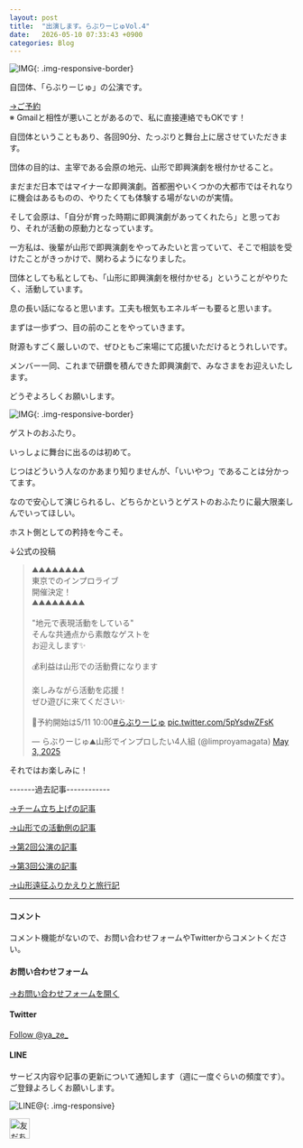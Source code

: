 ```yaml
---
layout: post
title:  "出演します。らぶりーじゅVol.4"
date:   2026-05-10 07:33:43 +0900
categories: Blog
---
```


![IMG]({{site.baseurl}}/img/2025/20250510_03.jpeg){: .img-responsive-border}

自団体、「らぶりーじゅ」の公演です。

[→ご予約]()  
※ Gmailと相性が悪いことがあるので、私に直接連絡でもOKです！

自団体ということもあり、各回90分、たっぷりと舞台上に居させていただきます。

団体の目的は、主宰である会原の地元、山形で即興演劇を根付かせること。

まだまだ日本ではマイナーな即興演劇。首都圏やいくつかの大都市ではそれなりに機会はあるものの、やりたくても体験する場がないのが実情。

そして会原は、「自分が育った時期に即興演劇があってくれたら」と思っており、それが活動の原動力となっています。

一方私は、後輩が山形で即興演劇をやってみたいと言っていて、そこで相談を受けたことがきっかけで、関わるようになりました。

団体としても私としても、「山形に即興演劇を根付かせる」ということがやりたく、活動しています。

息の長い話になると思います。工夫も根気もエネルギーも要ると思います。

まずは一歩ずつ、目の前のことをやっていきます。

財源もすごく厳しいので、ぜひともご来場にて応援いただけるとうれしいです。

メンバー一同、これまで研鑽を積んできた即興演劇で、みなさまをお迎えいたします。

どうぞよろしくお願いします。




![IMG]({{site.baseurl}}/img/2025/20250510_02.jpg){: .img-responsive-border}

ゲストのおふたり。

いっしょに舞台に出るのは初めて。

じつはどういう人なのかあまり知りませんが、「いいやつ」であることは分かってます。

なので安心して演じられるし、どちらかというとゲストのおふたりに最大限楽しんでいってほしい。

ホスト側としての矜持を今こそ。

↓公式の投稿

<blockquote class="twitter-tweet"><p lang="ja" dir="ltr">⛰️⛰️⛰️⛰️⛰️⛰️⛰️⛰️<br>東京でのインプロライブ<br> 開催決定！<br>⛰️⛰️⛰️⛰️⛰️⛰️⛰️⛰️<br><br>&quot;地元で表現活動をしている&quot;<br>そんな共通点から素敵なゲストを<br>お迎えします✨️<br><br>💰利益は山形での活動費になります<br><br>楽しみながら活動を応援！<br>ぜひ遊びに来てください✨️<br><br>🎫予約開始は5/11 10:00<a href="https://twitter.com/hashtag/%E3%82%89%E3%81%B6%E3%82%8A%E3%83%BC%E3%81%98%E3%82%85?src=hash&amp;ref_src=twsrc%5Etfw">#らぶりーじゅ</a> <a href="https://t.co/5pYsdwZFsK">pic.twitter.com/5pYsdwZFsK</a></p>&mdash; らぶりーじゅ⛰山形でインプロしたい4人組 (@limproyamagata) <a href="https://twitter.com/limproyamagata/status/1918486309733347641?ref_src=twsrc%5Etfw">May 3, 2025</a></blockquote> <script async src="https://platform.twitter.com/widgets.js" charset="utf-8"></script>



それではお楽しみに！


-------過去記事------------


[→チーム立ち上げの記事](https://naoshigenakanoyaze.github.io/blog/2024/02/22/Lovelyge/)

[→山形での活動例の記事](https://naoshigenakanoyaze.github.io/blog/2022/11/15/OneCoinShinjo/)

[→第2回公演の記事](https://naoshigenakanoyaze.github.io/blog/2024/07/04/Lovelyge/)

[→第3回公演の記事](https://naoshigenakanoyaze.github.io/blog/2024/10/13/Lovelyge/)

[→山形遠征ふりかえりと旅行記](https://naoshigenakanoyaze.github.io/blog/2024/11/05/Lovelyge/)




---
#### コメント
コメント機能がないので、お問い合わせフォームやTwitterからコメントください。

#### お問い合わせフォーム
[→お問い合わせフォームを開く]({{site.baseurl}}/docs/contact/)

#### Twitter

<a href="https://twitter.com/ya_ze_?ref_src=twsrc%5Etfw" class="twitter-follow-button" data-show-count="false">Follow @ya_ze_</a><script async src="https://platform.twitter.com/widgets.js" charset="utf-8"></script>


#### LINE

サービス内容や記事の更新について通知します（週に一度ぐらいの頻度です）。
ご登録よろしくお願いします。

![LINE@]({{site.baseurl}}/img/lineat.png){: .img-responsive}

<a href="https://line.me/R/ti/p/%40tqt3140x"><img height="36" border="0" alt="友だち追加" src="https://scdn.line-apps.com/n/line_add_friends/btn/ja.png"></a>


